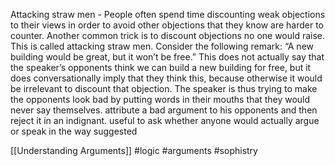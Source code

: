Attacking straw men - People often spend time discounting weak objections to their views in order to avoid other objections that they know are harder to counter. Another common trick is to discount objections no one would raise. This is called attacking straw men. Consider the following remark: “A new building would be great, but it won’t be free.” This does not actually say that the speaker’s opponents think we can build a new building for free, but it does conversationally imply that they think this, because otherwise it would be irrelevant to discount that objection. The speaker is thus trying to make the opponents look bad by putting words in their mouths that they would never say themselves. attribute a bad argument to his opponents and then reject it in an indignant. useful to ask whether anyone would actually argue or speak in the way suggested

[[Understanding Arguments]]
#logic #arguments #sophistry 